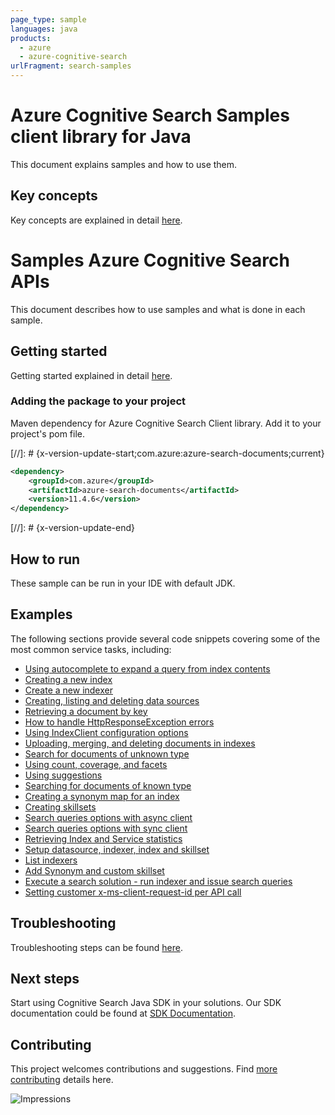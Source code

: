 ```yaml
---
page_type: sample
languages: java
products:
  - azure
  - azure-cognitive-search
urlFragment: search-samples
---
```


# Azure Cognitive Search Samples client library for Java
This document explains samples and how to use them.

## Key concepts
Key concepts are explained in detail [here][SDK_README_KEY_CONCEPTS].

# Samples Azure Cognitive Search APIs
This document describes how to use samples and what is done in each sample.

## Getting started
Getting started explained in detail [here][SDK_README_GETTING_STARTED].
 
### Adding the package to your project

Maven dependency for Azure Cognitive Search Client library. Add it to your project's pom file.

[//]: # {x-version-update-start;com.azure:azure-search-documents;current}

```xml
<dependency>
    <groupId>com.azure</groupId>
    <artifactId>azure-search-documents</artifactId>
    <version>11.4.6</version>
</dependency>
```

[//]: # {x-version-update-end}

## How to run
These sample can be run in your IDE with default JDK.

## Examples
The following sections provide several code snippets covering some of the most common service tasks, including:

-   [Using autocomplete to expand a query from index contents](https://github.com/Azure/azure-sdk-for-java/blob/master/sdk/search/azure-search-documents/src/samples/java/com/azure/search/documents/AutoCompleteExample.java)
-   [Creating a new index](https://github.com/Azure/azure-sdk-for-java/blob/master/sdk/search/azure-search-documents/src/samples/java/com/azure/search/documents/indexes/CreateIndexExample.java)
-   [Create a new indexer](https://github.com/Azure/azure-sdk-for-java/blob/master/sdk/search/azure-search-documents/src/samples/java/com/azure/search/documents/indexes/CreateIndexerExample.java)
-   [Creating, listing and deleting data sources](https://github.com/Azure/azure-sdk-for-java/blob/master/sdk/search/azure-search-documents/src/samples/java/com/azure/search/documents/indexes/DataSourceExample.java)
-   [Retrieving a document by key](https://github.com/Azure/azure-sdk-for-java/blob/master/sdk/search/azure-search-documents/src/samples/java/com/azure/search/documents/GetSingleDocumentExample.java)
-   [How to handle HttpResponseException errors](https://github.com/Azure/azure-sdk-for-java/blob/master/sdk/search/azure-search-documents/src/samples/java/com/azure/search/documents/HttpResponseExceptionExample.java)
-   [Using IndexClient configuration options](https://github.com/Azure/azure-sdk-for-java/blob/master/sdk/search/azure-search-documents/src/samples/java/com/azure/search/documents/IndexClientConfigurationExample.java)
-   [Uploading, merging, and deleting documents in indexes](https://github.com/Azure/azure-sdk-for-java/blob/master/sdk/search/azure-search-documents/src/samples/java/com/azure/search/documents/IndexContentManagementExample.java)
-   [Search for documents of unknown type](https://github.com/Azure/azure-sdk-for-java/blob/master/sdk/search/azure-search-documents/src/samples/java/com/azure/search/documents/SearchForDynamicDocumentsExample.java)
-   [Using count, coverage, and facets](https://github.com/Azure/azure-sdk-for-java/blob/master/sdk/search/azure-search-documents/src/samples/java/com/azure/search/documents/SearchOptionsExample.java)
-   [Using suggestions](https://github.com/Azure/azure-sdk-for-java/blob/master/sdk/search/azure-search-documents/src/samples/java/com/azure/search/documents/SearchSuggestionExample.java)
-   [Searching for documents of known type](https://github.com/Azure/azure-sdk-for-java/blob/master/sdk/search/azure-search-documents/src/samples/java/com/azure/search/documents/SearchAsyncWithFullyTypedDocumentsExample.java)
-   [Creating a synonym map for an index](https://github.com/Azure/azure-sdk-for-java/blob/master/sdk/search/azure-search-documents/src/samples/java/com/azure/search/documents/SynonymMapsCreateExample.java)
-   [Creating skillsets](https://github.com/Azure/azure-sdk-for-java/blob/master/sdk/search/azure-search-documents/src/samples/java/com/azure/search/documents/indexes/CreateSkillsetExample.java)
-   [Search queries options with async client](https://github.com/Azure/azure-sdk-for-java/blob/master/sdk/search/azure-search-documents/src/samples/java/com/azure/search/documents/SearchOptionsAsyncExample.java)
-   [Search queries options with sync client](https://github.com/Azure/azure-sdk-for-java/blob/master/sdk/search/azure-search-documents/src/samples/java/com/azure/search/documents/SearchOptionsExample.java)
-   [Retrieving Index and Service statistics](https://github.com/Azure/azure-sdk-for-java/blob/master/sdk/search/azure-search-documents/src/samples/java/com/azure/search/documents/IndexAndServiceStatisticsExample.java)
-   [Setup datasource, indexer, index and skillset](https://github.com/Azure/azure-sdk-for-java/blob/master/sdk/search/azure-search-documents/src/samples/java/com/azure/search/documents/indexes/LifecycleSetupExample.java)
-   [List indexers](https://github.com/Azure/azure-sdk-for-java/blob/master/sdk/search/azure-search-documents/src/samples/java/com/azure/search/documents/indexes/ListIndexersExample.java)
-   [Add Synonym and custom skillset](https://github.com/Azure/azure-sdk-for-java/blob/master/sdk/search/azure-search-documents/src/samples/java/com/azure/search/documents/RefineSearchCapabilitiesExample.java)
-   [Execute a search solution - run indexer and issue search queries](https://github.com/Azure/azure-sdk-for-java/blob/master/sdk/search/azure-search-documents/src/samples/java/com/azure/search/documents/RunningSearchSolutionExample.java)
-   [Setting customer x-ms-client-request-id per API call](https://github.com/Azure/azure-sdk-for-java/blob/master/sdk/search/azure-search-documents/src/samples/java/com/azure/search/documents/PerCallRequestIdExample.java)

## Troubleshooting
Troubleshooting steps can be found [here][SDK_README_TROUBLESHOOTING].

## Next steps
Start using Cognitive Search Java SDK in your solutions. Our SDK documentation could be found at [SDK Documentation][azsearch_docs]. 

## Contributing
This project welcomes contributions and suggestions. Find [more contributing][SDK_README_CONTRIBUTING] details here.

<!-- LINKS -->
[KEYS_SDK_README]: ../../README.md
[SDK_README_CONTRIBUTING]: https://github.com/Azure/azure-sdk-for-java/blob/master/sdk/search/azure-search-documents/README.md#contributing
[SDK_README_GETTING_STARTED]: https://github.com/Azure/azure-sdk-for-java/blob/master/sdk/search/azure-search-documents/README.md#getting-started
[SDK_README_TROUBLESHOOTING]: https://github.com/Azure/azure-sdk-for-java/blob/master/sdk/search/azure-search-documents/README.md#troubleshooting
[SDK_README_KEY_CONCEPTS]: https://github.com/Azure/azure-sdk-for-java/blob/master/sdk/search/azure-search-documents/README.md#key-concepts
[SDK_README_DEPENDENCY]: ../../README.md#adding-the-package-to-your-product
[azsearch_docs]: https://docs.microsoft.com/azure/search

![Impressions](https://azure-sdk-impressions.azurewebsites.net/api/impressions/azure-sdk-for-java/sdk/search/azure-search/samples/README.png)
